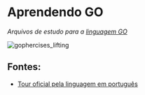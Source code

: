 # Aprendendo GO
<i>Arquivos de estudo para a [linguagem GO](https://go.dev/)</i>

![gophercises_lifting](https://github.com/user-attachments/assets/88e90f72-a9b9-4df3-9832-6a0be43a5fd5)

## Fontes:
- [Tour oficial pela linguagem em português](https://go-tour-br.appspot.com/tour/list)
